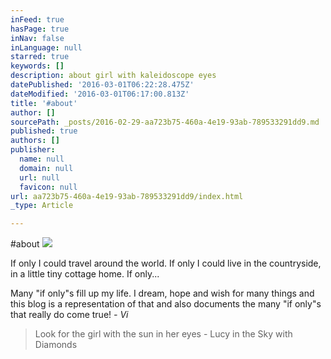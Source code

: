 ```yaml
---
inFeed: true
hasPage: true
inNav: false
inLanguage: null
starred: true
keywords: []
description: about girl with kaleidoscope eyes
datePublished: '2016-03-01T06:22:28.475Z'
dateModified: '2016-03-01T06:17:00.813Z'
title: '#about'
author: []
sourcePath: _posts/2016-02-29-aa723b75-460a-4e19-93ab-789533291dd9.md
published: true
authors: []
publisher:
  name: null
  domain: null
  url: null
  favicon: null
url: aa723b75-460a-4e19-93ab-789533291dd9/index.html
_type: Article

---
```

\#about
![](https://s3-us-west-2.amazonaws.com/the-grid-img/p/63f5a9ba0aa980e6357936686aa8b1f44c37417a.png)

If only I could travel around the world. If only I could live in the countryside, in a little tiny cottage home. If only...

Many "if only"s fill up my life. I dream, hope and wish for many things and this blog is a representation of that and also documents the many "if only"s that really do come true! _- Vi_

> Look for the girl with the sun in her eyes - Lucy in the Sky with Diamonds